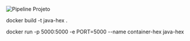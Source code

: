 ![Pipeline Projeto](https://github.com/github/docs/actions/workflows/main.yml/badge.svg)



docker build -t java-hex .


docker run -p 5000:5000 -e PORT=5000 --name container-hex java-hex
 
 
